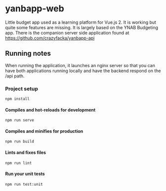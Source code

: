 # yanbapp-web

Little budget app used as a learning platform for Vue.js 2. It is working but quite some features are missing. It is largely based on the YNAB Budgeting app.
There is the companion server side application found at https://github.com/crazyfacka/yanbapp-api

## Running notes

When running the application, it launches an nginx server so that you can have both applications running locally and have the backend respond on the /api path.

### Project setup
```
npm install
```

#### Compiles and hot-reloads for development
```
npm run serve
```

#### Compiles and minifies for production
```
npm run build
```

#### Lints and fixes files
```
npm run lint
```

#### Run your unit tests
```
npm run test:unit
```
